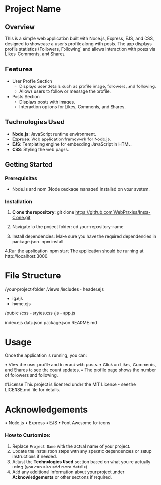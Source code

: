 # Project Name

## Overview
This is a simple web application built with Node.js, Express, EJS, and CSS, designed to showcase a user's profile along with posts. The app displays profile statistics (Followers, Following) and allows interaction with posts via Likes, Comments, and Shares.

## Features
- User Profile Section
  - Displays user details such as profile image, followers, and following.
  - Allows users to follow or message the profile.
- Posts Section
  - Displays posts with images.
  - Interaction options for Likes, Comments, and Shares.
  
## Technologies Used
- **Node.js**: JavaScript runtime environment.
- **Express**: Web application framework for Node.js.
- **EJS**: Templating engine for embedding JavaScript in HTML.
- **CSS**: Styling the web pages.

## Getting Started

### Prerequisites
- Node.js and npm (Node package manager) installed on your system.

### Installation

1. **Clone the repository**:
     git clone https://github.com/WebPraxiss/Insta-Clone.git

2. Navigate to the project folder:
    cd your-repository-name
   
3. Install dependencies: Make sure you have the required dependencies in package.json.
   npm install

4.Run the application:
   npm start
The application should be running at http://localhost:3000.

# File Structure

/your-project-folder
  /views
   /includes
    - header.ejs
  - ig.ejs
  - home.ejs
  
  /public
   /css
    - styles.css
   /js
    - app.js
    
  index.ejs
  data.json
  package.json
  README.md
  
# Usage
Once the application is running, you can:

• View the user profile and interact with posts.
• Click on Likes, Comments, and Shares to see the count updates.
• The profile page shows the number of followers and following.

#License
This project is licensed under the MIT License - see the LICENSE.md file for details.

# Acknowledgements
• Node.js
• Express
• EJS
• Font Awesome for icons

### How to Customize:
1. Replace `Project Name` with the actual name of your project.
2. Update the installation steps with any specific dependencies or setup instructions if needed.
3. Adjust the **Technologies Used** section based on what you're actually using (you can also add more details).
4. Add any additional information about your project under **Acknowledgements** or other sections if required.
